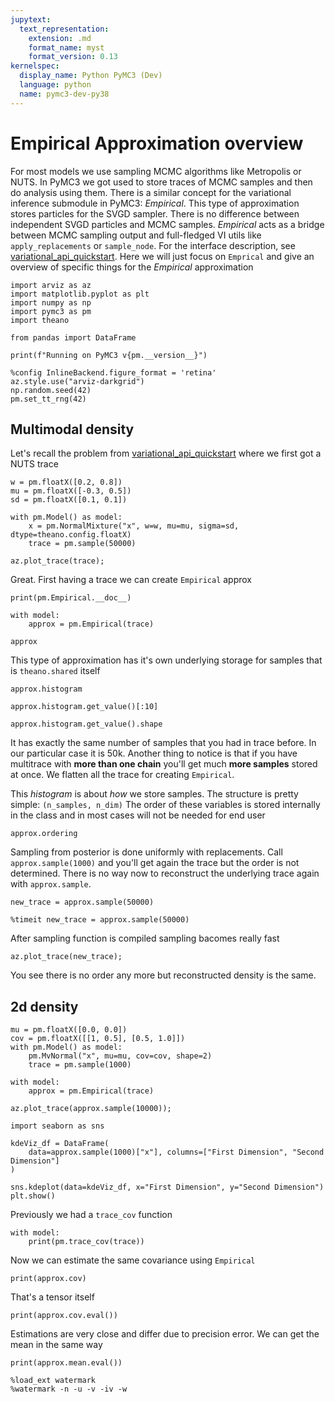```yaml
---
jupytext:
  text_representation:
    extension: .md
    format_name: myst
    format_version: 0.13
kernelspec:
  display_name: Python PyMC3 (Dev)
  language: python
  name: pymc3-dev-py38
---
```


# Empirical Approximation overview

For most models we use sampling MCMC algorithms like Metropolis or NUTS. In PyMC3 we got used to store traces of MCMC samples and then do analysis using them. There is a similar concept for the variational inference submodule in PyMC3: *Empirical*. This type of approximation stores particles for the SVGD sampler. There is no difference between independent SVGD particles and MCMC samples. *Empirical* acts as a bridge between MCMC sampling output and full-fledged VI utils like `apply_replacements` or `sample_node`. For the interface description, see [variational_api_quickstart](variational_api_quickstart.ipynb). Here we will just focus on `Emprical` and give an overview of specific things for the *Empirical* approximation

```{code-cell} ipython3
import arviz as az
import matplotlib.pyplot as plt
import numpy as np
import pymc3 as pm
import theano

from pandas import DataFrame

print(f"Running on PyMC3 v{pm.__version__}")
```

```{code-cell} ipython3
%config InlineBackend.figure_format = 'retina'
az.style.use("arviz-darkgrid")
np.random.seed(42)
pm.set_tt_rng(42)
```

## Multimodal density
Let's recall the problem from [variational_api_quickstart](variational_api_quickstart.ipynb) where we first got a NUTS trace

```{code-cell} ipython3
w = pm.floatX([0.2, 0.8])
mu = pm.floatX([-0.3, 0.5])
sd = pm.floatX([0.1, 0.1])

with pm.Model() as model:
    x = pm.NormalMixture("x", w=w, mu=mu, sigma=sd, dtype=theano.config.floatX)
    trace = pm.sample(50000)
```

```{code-cell} ipython3
az.plot_trace(trace);
```

Great. First having a trace we can create `Empirical` approx

```{code-cell} ipython3
print(pm.Empirical.__doc__)
```

```{code-cell} ipython3
with model:
    approx = pm.Empirical(trace)
```

```{code-cell} ipython3
approx
```

This type of approximation has it's own underlying storage for samples that is `theano.shared` itself

```{code-cell} ipython3
approx.histogram
```

```{code-cell} ipython3
approx.histogram.get_value()[:10]
```

```{code-cell} ipython3
approx.histogram.get_value().shape
```

It has exactly the same number of samples that you had in trace before. In our particular case it is 50k.  Another thing to notice is that if you have multitrace with **more than one chain** you'll get much **more samples** stored at once. We flatten all the trace for creating `Empirical`.

This *histogram* is about *how* we store samples. The structure is pretty simple: `(n_samples, n_dim)` The order of these variables is stored internally in the class and in most cases will not be needed for end user

```{code-cell} ipython3
approx.ordering
```

Sampling from posterior is done uniformly with replacements. Call `approx.sample(1000)` and you'll get again the trace but the order is not determined. There is no way now to reconstruct the underlying trace again with `approx.sample`.

```{code-cell} ipython3
new_trace = approx.sample(50000)
```

```{code-cell} ipython3
%timeit new_trace = approx.sample(50000)
```

After sampling function is compiled sampling bacomes really fast

```{code-cell} ipython3
az.plot_trace(new_trace);
```

You see there is no order any more but reconstructed density is the same.

## 2d density

```{code-cell} ipython3
mu = pm.floatX([0.0, 0.0])
cov = pm.floatX([[1, 0.5], [0.5, 1.0]])
with pm.Model() as model:
    pm.MvNormal("x", mu=mu, cov=cov, shape=2)
    trace = pm.sample(1000)
```

```{code-cell} ipython3
with model:
    approx = pm.Empirical(trace)
```

```{code-cell} ipython3
az.plot_trace(approx.sample(10000));
```

```{code-cell} ipython3
import seaborn as sns
```

```{code-cell} ipython3
kdeViz_df = DataFrame(
    data=approx.sample(1000)["x"], columns=["First Dimension", "Second Dimension"]
)
```

```{code-cell} ipython3
sns.kdeplot(data=kdeViz_df, x="First Dimension", y="Second Dimension")
plt.show()
```

Previously we had a `trace_cov` function

```{code-cell} ipython3
with model:
    print(pm.trace_cov(trace))
```

Now we can estimate the same covariance using `Empirical`

```{code-cell} ipython3
print(approx.cov)
```

That's a tensor itself

```{code-cell} ipython3
print(approx.cov.eval())
```

Estimations are very close and differ due to precision error. We can get the mean in the same way

```{code-cell} ipython3
print(approx.mean.eval())
```

```{code-cell} ipython3
%load_ext watermark
%watermark -n -u -v -iv -w
```
